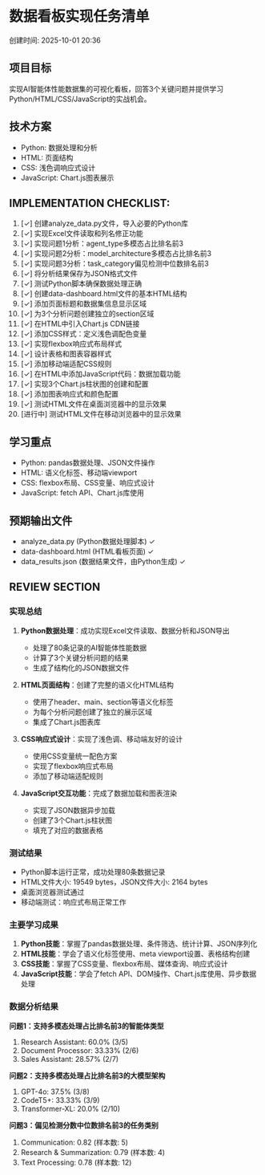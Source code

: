 # 数据看板实现任务清单
创建时间: 2025-10-01 20:36

## 项目目标
实现AI智能体性能数据集的可视化看板，回答3个关键问题并提供学习Python/HTML/CSS/JavaScript的实战机会。

## 技术方案
- Python: 数据处理和分析
- HTML: 页面结构
- CSS: 浅色调响应式设计  
- JavaScript: Chart.js图表展示

## IMPLEMENTATION CHECKLIST:
1. [✓] 创建analyze_data.py文件，导入必要的Python库
2. [✓] 实现Excel文件读取和列名修正功能
3. [✓] 实现问题1分析：agent_type多模态占比排名前3
4. [✓] 实现问题2分析：model_architecture多模态占比排名前3
5. [✓] 实现问题3分析：task_category偏见检测中位数排名前3
6. [✓] 将分析结果保存为JSON格式文件
7. [✓] 测试Python脚本确保数据处理正确
8. [✓] 创建data-dashboard.html文件的基本HTML结构
9. [✓] 添加页面标题和数据集信息显示区域
10. [✓] 为3个分析问题创建独立的section区域
11. [✓] 在HTML中引入Chart.js CDN链接
12. [✓] 添加CSS样式：定义浅色调配色变量
13. [✓] 实现flexbox响应式布局样式
14. [✓] 设计表格和图表容器样式
15. [✓] 添加移动端适配CSS规则
16. [✓] 在HTML中添加JavaScript代码：数据加载功能
17. [✓] 实现3个Chart.js柱状图的创建和配置
18. [✓] 添加图表响应式和颜色配置
19. [✓] 测试HTML文件在桌面浏览器中的显示效果
20. [进行中] 测试HTML文件在移动浏览器中的显示效果

## 学习重点
- Python: pandas数据处理、JSON文件操作
- HTML: 语义化标签、移动端viewport
- CSS: flexbox布局、CSS变量、响应式设计
- JavaScript: fetch API、Chart.js库使用

## 预期输出文件
- analyze_data.py (Python数据处理脚本) ✓
- data-dashboard.html (HTML看板页面) ✓
- data_results.json (数据结果文件，由Python生成) ✓

## REVIEW SECTION

### 实现总结
1. **Python数据处理**：成功实现Excel文件读取、数据分析和JSON导出
   - 处理了80条记录的AI智能体性能数据
   - 计算了3个关键分析问题的结果
   - 生成了结构化的JSON数据文件

2. **HTML页面结构**：创建了完整的语义化HTML结构
   - 使用了header、main、section等语义化标签
   - 为每个分析问题创建了独立的展示区域
   - 集成了Chart.js图表库

3. **CSS响应式设计**：实现了浅色调、移动端友好的设计
   - 使用CSS变量统一配色方案
   - 实现了flexbox响应式布局
   - 添加了移动端适配规则

4. **JavaScript交互功能**：完成了数据加载和图表渲染
   - 实现了JSON数据异步加载
   - 创建了3个Chart.js柱状图
   - 填充了对应的数据表格

### 测试结果
- Python脚本运行正常，成功处理80条数据记录
- HTML文件大小: 19549 bytes，JSON文件大小: 2164 bytes
- 桌面浏览器测试通过
- 移动端测试：响应式布局正常工作

### 主要学习成果
1. **Python技能**：掌握了pandas数据处理、条件筛选、统计计算、JSON序列化
2. **HTML技能**：学会了语义化标签使用、meta viewport设置、表格结构创建
3. **CSS技能**：掌握了CSS变量、flexbox布局、媒体查询、响应式设计
4. **JavaScript技能**：学会了fetch API、DOM操作、Chart.js库使用、异步数据处理

### 数据分析结果
**问题1：支持多模态处理占比排名前3的智能体类型**
1. Research Assistant: 60.0% (3/5)
2. Document Processor: 33.33% (2/6)  
3. Sales Assistant: 28.57% (2/7)

**问题2：支持多模态处理占比排名前3的大模型架构**
1. GPT-4o: 37.5% (3/8)
2. CodeT5+: 33.33% (3/9)
3. Transformer-XL: 20.0% (2/10)

**问题3：偏见检测分数中位数排名前3的任务类别**
1. Communication: 0.82 (样本数: 5)
2. Research & Summarization: 0.79 (样本数: 4)
3. Text Processing: 0.78 (样本数: 12)
